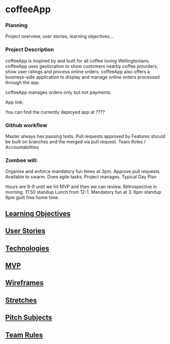 # coffeeApp

### Planning

Project overview, user stories, learning objectives...

### Project Description

coffeeApp is inspired by and built for all coffee loving Wellingtonians. coffeeApp uses geolocation to show customers nearby coffee providers, show user ratings and process online orders. coffeeApp also offers a business-side application to display and manage online orders processed through the app.

coffeeApp manages orders only but not payments.

App link:

You can find the currently deployed app at ????

### Github workflow

Master always has passing tests.
Pull requests approved by <name>
Features should be built on branches and the merged via pull request.
Team Roles / Accountabilities

### Zombee will: 

Organise and enforce mandatory fun times at 3pm.
Approve pull requests.
Available to swarm.
Does agile tasks.
Project manages.
Typical Day Plan

Hours are 9-9 until we hit MVP and then we can review.
Retrospective in morning.
11:50 standup
Lunch from 12-1.
Mandatory fun at 3.
6pm standup
9pm guilt free home time.

[Learning Objectives](learningObjectives.md)
---------------------

[User Stories](userStories.md)
------------  

[Technologies](technologies.md)
---------------------

[MVP](mvp.md)
---------------------

[Wireframes](wireframes.md)
------------

[Stretches](stretches.md)
-----------

[Pitch Subjects](pitchSubjects.md)
----------------

[Team Rules](teamRules.md)
------------
